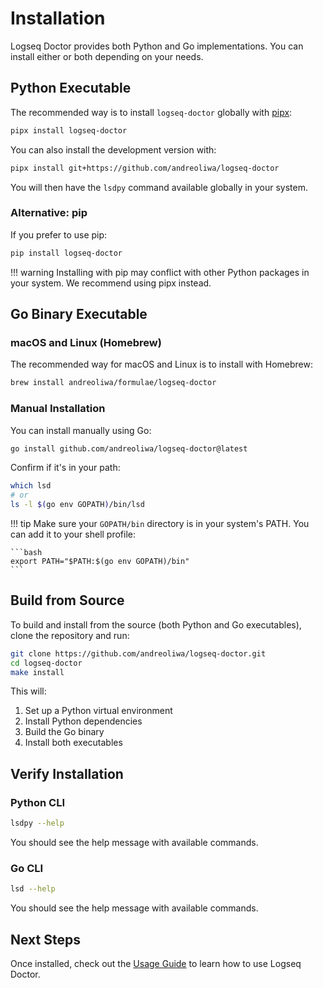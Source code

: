 # Installation

Logseq Doctor provides both Python and Go implementations. You can install either or both depending on your needs.

## Python Executable

The recommended way is to install `logseq-doctor` globally with [pipx](https://github.com/pypa/pipx):

```bash
pipx install logseq-doctor
```

You can also install the development version with:

```bash
pipx install git+https://github.com/andreoliwa/logseq-doctor
```

You will then have the `lsdpy` command available globally in your system.

### Alternative: pip

If you prefer to use pip:

```bash
pip install logseq-doctor
```

!!! warning
Installing with pip may conflict with other Python packages in your system. We recommend using pipx instead.

## Go Binary Executable

### macOS and Linux (Homebrew)

The recommended way for macOS and Linux is to install with Homebrew:

```bash
brew install andreoliwa/formulae/logseq-doctor
```

### Manual Installation

You can install manually using Go:

```bash
go install github.com/andreoliwa/logseq-doctor@latest
```

Confirm if it's in your path:

```bash
which lsd
# or
ls -l $(go env GOPATH)/bin/lsd
```

!!! tip
Make sure your `GOPATH/bin` directory is in your system's PATH. You can add it to your shell profile:

    ```bash
    export PATH="$PATH:$(go env GOPATH)/bin"
    ```

## Build from Source

To build and install from the source (both Python and Go executables), clone the repository and run:

```bash
git clone https://github.com/andreoliwa/logseq-doctor.git
cd logseq-doctor
make install
```

This will:

1. Set up a Python virtual environment
2. Install Python dependencies
3. Build the Go binary
4. Install both executables

## Verify Installation

### Python CLI

```bash
lsdpy --help
```

You should see the help message with available commands.

### Go CLI

```bash
lsd --help
```

You should see the help message with available commands.

## Next Steps

Once installed, check out the [Usage Guide](usage.md) to learn how to use Logseq Doctor.
